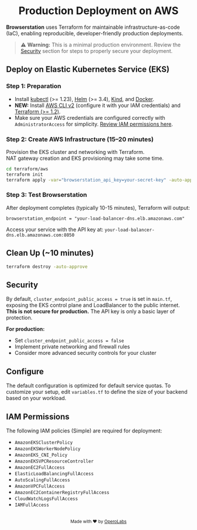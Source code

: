 <h1 align="center">Production Deployment on AWS</h1>

**Browserstation** uses Terraform for maintainable infrastructure-as-code (IaC), enabling reproducible, developer-friendly production deployments.

> ⚠️ **Warning:** This is a minimal production environment. Review the [Security](#security) section for steps to properly secure your deployment.

## Deploy on Elastic Kubernetes Service (EKS)

### Step 1: Preparation

- Install [kubectl](https://kubernetes.io/docs/tasks/tools/) (>= 1.23), [Helm](https://helm.sh/docs/intro/install/) (>= 3.4), [Kind](https://kind.sigs.k8s.io/), and [Docker](https://docs.docker.com/get-docker/).
- **NEW:** Install [AWS CLI v2](https://docs.aws.amazon.com/cli/latest/userguide/getting-started-install.html) (configure it with your IAM credentials) and [Terraform (>= 1.2)](https://developer.hashicorp.com/terraform/install).
- Make sure your AWS credentials are configured correctly with `AdministratorAccess` for simplicity. [Review IAM permissions here](#iam-permissions).

### Step 2: Create AWS Infrastructure (15–20 minutes)

Provision the EKS cluster and networking with Terraform.  
NAT gateway creation and EKS provisioning may take some time.

```bash
cd terraform/aws
terraform init
terraform apply -var="browserstation_api_key=your-secret-key" -auto-approve
````

### Step 3: Test Browserstation

After deployment completes (typically 10-15 minutes), Terraform will output:
```
browserstation_endpoint = "your-load-balancer-dns.elb.amazonaws.com"
```

Access your service with the API key at:
  `your-load-balancer-dns.elb.amazonaws.com:8050`


## Clean Up (\~10 minutes)

```bash
terraform destroy -auto-approve
```

## Security

By default, `cluster_endpoint_public_access = true` is set in `main.tf`, exposing the EKS control plane and LoadBalancer to the public internet.
**This is not secure for production.** The API key is only a basic layer of protection.

**For production:**

* Set `cluster_endpoint_public_access = false`
* Implement private networking and firewall rules
* Consider more advanced security controls for your cluster

## Configure

The default configuration is optimized for default service quotas.
To customize your setup, edit `variables.tf` to define the size of your backend based on your workload.

## IAM Permissions

The following IAM policies (Simple) are required for deployment:

* `AmazonEKSClusterPolicy`
* `AmazonEKSWorkerNodePolicy`
* `AmazonEKS_CNI_Policy`
* `AmazonEKSVPCResourceController`
* `AmazonEC2FullAccess`
* `ElasticLoadBalancingFullAccess`
* `AutoScalingFullAccess`
* `AmazonVPCFullAccess`
* `AmazonEC2ContainerRegistryFullAccess`
* `CloudWatchLogsFullAccess`
* `IAMFullAccess`

<br>
<div align="center">
  <sub>
    Made with ❤️ by <a href="https://www.operolabs.com/">OperoLabs</a>
  </sub>
</div>
